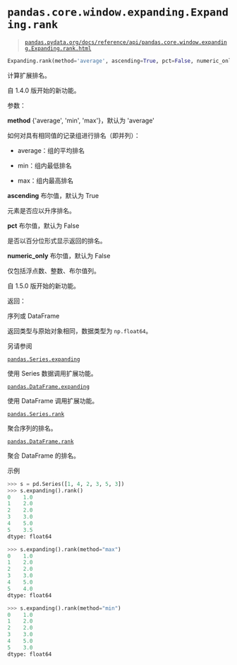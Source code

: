 # `pandas.core.window.expanding.Expanding.rank`

> [`pandas.pydata.org/docs/reference/api/pandas.core.window.expanding.Expanding.rank.html`](https://pandas.pydata.org/docs/reference/api/pandas.core.window.expanding.Expanding.rank.html)

```py
Expanding.rank(method='average', ascending=True, pct=False, numeric_only=False)
```

计算扩展排名。

自 1.4.0 版开始的新功能。

参数：

**method** {'average', 'min', 'max'}，默认为 'average'

如何对具有相同值的记录组进行排名（即并列）：

+   average：组的平均排名

+   min：组内最低排名

+   max：组内最高排名

**ascending** 布尔值，默认为 True

元素是否应以升序排名。

**pct** 布尔值，默认为 False

是否以百分位形式显示返回的排名。

**numeric_only** 布尔值，默认为 False

仅包括浮点数、整数、布尔值列。

自 1.5.0 版开始的新功能。

返回：

序列或 DataFrame

返回类型与原始对象相同，数据类型为 `np.float64`。

另请参阅

[`pandas.Series.expanding`](https://pandas.pydata.org/docs/reference/api/pandas.Series.expanding.html#pandas.Series.expanding "pandas.Series.expanding")

使用 Series 数据调用扩展功能。

[`pandas.DataFrame.expanding`](https://pandas.pydata.org/docs/reference/api/pandas.DataFrame.expanding.html#pandas.DataFrame.expanding "pandas.DataFrame.expanding")

使用 DataFrame 调用扩展功能。

[`pandas.Series.rank`](https://pandas.pydata.org/docs/reference/api/pandas.Series.rank.html#pandas.Series.rank "pandas.Series.rank")

聚合序列的排名。

[`pandas.DataFrame.rank`](https://pandas.pydata.org/docs/reference/api/pandas.DataFrame.rank.html#pandas.DataFrame.rank "pandas.DataFrame.rank")

聚合 DataFrame 的排名。

示例

```py
>>> s = pd.Series([1, 4, 2, 3, 5, 3])
>>> s.expanding().rank()
0    1.0
1    2.0
2    2.0
3    3.0
4    5.0
5    3.5
dtype: float64 
```

```py
>>> s.expanding().rank(method="max")
0    1.0
1    2.0
2    2.0
3    3.0
4    5.0
5    4.0
dtype: float64 
```

```py
>>> s.expanding().rank(method="min")
0    1.0
1    2.0
2    2.0
3    3.0
4    5.0
5    3.0
dtype: float64 
```
